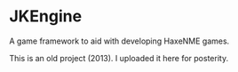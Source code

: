 # JKEngine
A game framework to aid with developing HaxeNME games.

This is an old project (2013). I uploaded it here for posterity.
